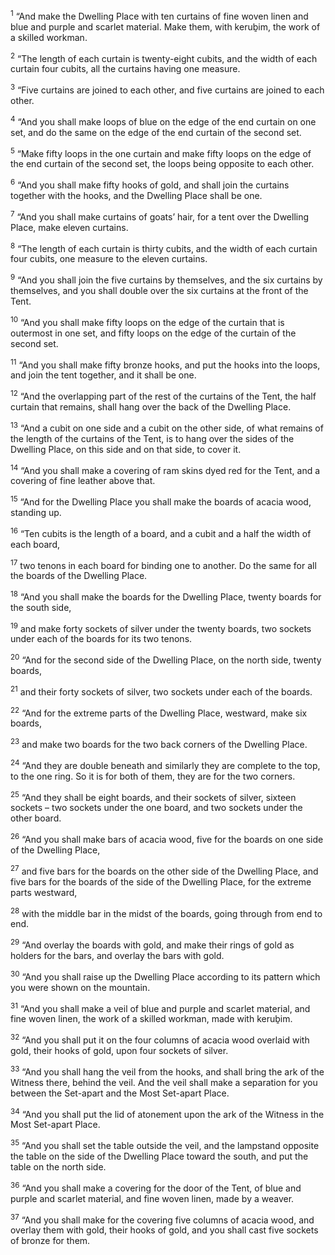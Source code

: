 <sup>1</sup> “And make the Dwelling Place with ten curtains of fine woven linen and blue and purple and scarlet material. Make them, with keruḇim, the work of a skilled workman.

<sup>2</sup> “The length of each curtain is twenty-eight cubits, and the width of each curtain four cubits, all the curtains having one measure.

<sup>3</sup> “Five curtains are joined to each other, and five curtains are joined to each other.

<sup>4</sup> “And you shall make loops of blue on the edge of the end curtain on one set, and do the same on the edge of the end curtain of the second set.

<sup>5</sup> “Make fifty loops in the one curtain and make fifty loops on the edge of the end curtain of the second set, the loops being opposite to each other.

<sup>6</sup> “And you shall make fifty hooks of gold, and shall join the curtains together with the hooks, and the Dwelling Place shall be one.

<sup>7</sup> “And you shall make curtains of goats’ hair, for a tent over the Dwelling Place, make eleven curtains.

<sup>8</sup> “The length of each curtain is thirty cubits, and the width of each curtain four cubits, one measure to the eleven curtains.

<sup>9</sup> “And you shall join the five curtains by themselves, and the six curtains by themselves, and you shall double over the six curtains at the front of the Tent.

<sup>10</sup> “And you shall make fifty loops on the edge of the curtain that is outermost in one set, and fifty loops on the edge of the curtain of the second set.

<sup>11</sup> “And you shall make fifty bronze hooks, and put the hooks into the loops, and join the tent together, and it shall be one.

<sup>12</sup> “And the overlapping part of the rest of the curtains of the Tent, the half curtain that remains, shall hang over the back of the Dwelling Place.

<sup>13</sup> “And a cubit on one side and a cubit on the other side, of what remains of the length of the curtains of the Tent, is to hang over the sides of the Dwelling Place, on this side and on that side, to cover it.

<sup>14</sup> “And you shall make a covering of ram skins dyed red for the Tent, and a covering of fine leather above that.

<sup>15</sup> “And for the Dwelling Place you shall make the boards of acacia wood, standing up.

<sup>16</sup> “Ten cubits is the length of a board, and a cubit and a half the width of each board,

<sup>17</sup> two tenons in each board for binding one to another. Do the same for all the boards of the Dwelling Place.

<sup>18</sup> “And you shall make the boards for the Dwelling Place, twenty boards for the south side,

<sup>19</sup> and make forty sockets of silver under the twenty boards, two sockets under each of the boards for its two tenons.

<sup>20</sup> “And for the second side of the Dwelling Place, on the north side, twenty boards,

<sup>21</sup> and their forty sockets of silver, two sockets under each of the boards.

<sup>22</sup> “And for the extreme parts of the Dwelling Place, westward, make six boards,

<sup>23</sup> and make two boards for the two back corners of the Dwelling Place.

<sup>24</sup> “And they are double beneath and similarly they are complete to the top, to the one ring. So it is for both of them, they are for the two corners.

<sup>25</sup> “And they shall be eight boards, and their sockets of silver, sixteen sockets – two sockets under the one board, and two sockets under the other board.

<sup>26</sup> “And you shall make bars of acacia wood, five for the boards on one side of the Dwelling Place,

<sup>27</sup> and five bars for the boards on the other side of the Dwelling Place, and five bars for the boards of the side of the Dwelling Place, for the extreme parts westward,

<sup>28</sup> with the middle bar in the midst of the boards, going through from end to end.

<sup>29</sup> “And overlay the boards with gold, and make their rings of gold as holders for the bars, and overlay the bars with gold.

<sup>30</sup> “And you shall raise up the Dwelling Place according to its pattern which you were shown on the mountain.

<sup>31</sup> “And you shall make a veil of blue and purple and scarlet material, and fine woven linen, the work of a skilled workman, made with keruḇim.

<sup>32</sup> “And you shall put it on the four columns of acacia wood overlaid with gold, their hooks of gold, upon four sockets of silver.

<sup>33</sup> “And you shall hang the veil from the hooks, and shall bring the ark of the Witness there, behind the veil. And the veil shall make a separation for you between the Set-apart and the Most Set-apart Place.

<sup>34</sup> “And you shall put the lid of atonement upon the ark of the Witness in the Most Set-apart Place.

<sup>35</sup> “And you shall set the table outside the veil, and the lampstand opposite the table on the side of the Dwelling Place toward the south, and put the table on the north side.

<sup>36</sup> “And you shall make a covering for the door of the Tent, of blue and purple and scarlet material, and fine woven linen, made by a weaver.

<sup>37</sup> “And you shall make for the covering five columns of acacia wood, and overlay them with gold, their hooks of gold, and you shall cast five sockets of bronze for them.


